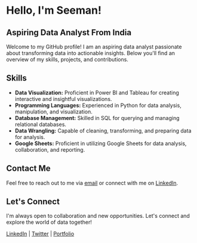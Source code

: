 # Hello, I'm Seeman!

## Aspiring Data Analyst From India

Welcome to my GitHub profile! I am an aspiring data analyst passionate about transforming data into actionable insights. Below you'll find an overview of my skills, projects, and contributions.

## Skills

- **Data Visualization:** Proficient in Power BI and Tableau for creating interactive and insightful visualizations.
- **Programming Languages:** Experienced in Python for data analysis, manipulation, and visualization.
- **Database Management:** Skilled in SQL for querying and managing relational databases.
- **Data Wrangling:** Capable of cleaning, transforming, and preparing data for analysis.
- **Google Sheets:** Proficient in utilizing Google Sheets for data analysis, collaboration, and reporting.



## Contact Me

Feel free to reach out to me via [email](mailto:seeman098@gmail.com) or connect with me on [LinkedIn](https://www.linkedin.com/in/balu-seeman-b3a32a155/).

## Let's Connect

I'm always open to collaboration and new opportunities. Let's connect and explore the world of data together!

[LinkedIn](https://www.linkedin.com/in/balu-seeman-b3a32a155/) | [Twitter](https://twitter.com/seeman_v) | [Portfolio](https://www.datacamp.com/portfolio/seeman098)

